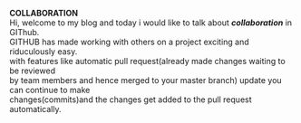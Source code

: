 **COLLABORATION**\
Hi, welcome to my blog and today i would like to talk about **_collaboration_** in GIThub.\
GITHUB has made working with others on a project exciting and riduculously easy.\
with features like automatic pull request(already made changes waiting to be reviewed \
by team members and hence merged to your master branch) update you can continue to make \
changes(commits)and the changes get added to the pull request automatically.
